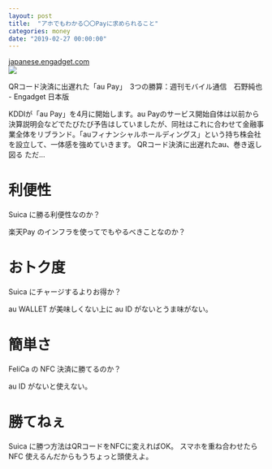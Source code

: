 ```yaml
---
layout: post
title:  "アホでもわかる〇〇Payに求められること"
categories: money
date: "2019-02-27 00:00:00"
---
```


<div class="card">
  <a href="https://japanese.engadget.com/2019/02/12/qr-au-pay-3/"></a>
  <div class="card__header">
    <a href="https://japanese.engadget.com/2019/02/12/qr-au-pay-3/">japanese.engadget.com</a>
  </div>
  <div class="card__image">
    <img src="https://media-mbst-pub-ue1.s3.amazonaws.com/creatr-uploaded-images/2019-02/528c44c0-2f34-11e9-bbb5-af9cd8667bbc">
  </div>
  <div class="card__title">
    <p>QRコード決済に出遅れた「au Pay」　3つの勝算：週刊モバイル通信　石野純也 - Engadget 日本版</p>
  </div>
  <div class="card__description">
    <p>KDDIが「au Pay」を4月に開始します。au Payのサービス開始自体は以前から決算説明会などでたびたび予告はしていましたが、同社はこれに合わせて金融事業全体をリブランド。「auフィナンシャルホールディングス」という持ち株会社を設立して、一体感を強めていきます。
QRコード決済に出遅れたau、巻き返し図る
ただ...</p>
  </div>
</div>


# 利便性

Suica に勝る利便性なのか？

楽天Pay のインフラを使ってでもやるべきことなのか？

# おトク度

Suica にチャージするよりお得か？

au WALLET が美味しくない上に au ID がないとうま味がない。

# 簡単さ

FeliCa の NFC 決済に勝てるのか？

au ID がないと使えない。


# 勝てねぇ

Suica に勝つ方法はQRコードをNFCに変えればOK。
スマホを重ね合わせたら NFC 使えるんだからもうちょっと頭使えよ。

